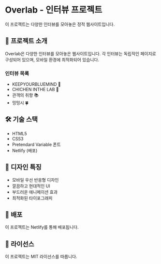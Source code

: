 # Overlab - 인터뷰 프로젝트

이 프로젝트는 다양한 인터뷰를 모아놓은 정적 웹사이트입니다.

## 📱 프로젝트 소개

Overlab은 다양한 인터뷰를 모아놓은 웹사이트입니다. 각 인터뷰는 독립적인 페이지로 구성되어 있으며, 모바일 환경에 최적화되어 있습니다.

### 인터뷰 목록
- KEEPYOURBLUEMIND 💙
- CHICHEN INTHE LAB 🍗
- 관객의 취향 📚
- 밍밍시 🍀

## 🛠️ 기술 스택

- HTML5
- CSS3
- Pretendard Variable 폰트
- Netlify (배포)

## 🎨 디자인 특징

- 모바일 우선 반응형 디자인
- 깔끔하고 현대적인 UI
- 부드러운 애니메이션 효과
- 최적화된 타이포그래피

## 🚀 배포

이 프로젝트는 Netlify를 통해 배포됩니다.

## 📝 라이선스

이 프로젝트는 MIT 라이선스를 따릅니다. 